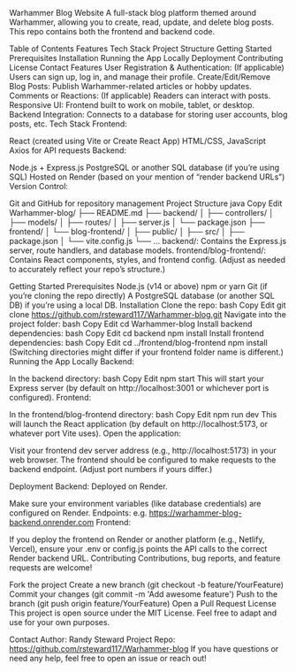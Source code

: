 Warhammer Blog Website
A full-stack blog platform themed around Warhammer, allowing you to create, read, update, and delete blog posts. This repo contains both the frontend and backend code.

Table of Contents
Features
Tech Stack
Project Structure
Getting Started
Prerequisites
Installation
Running the App Locally
Deployment
Contributing
License
Contact
Features
User Registration & Authentication: (If applicable) Users can sign up, log in, and manage their profile.
Create/Edit/Remove Blog Posts: Publish Warhammer-related articles or hobby updates.
Comments or Reactions: (If applicable) Readers can interact with posts.
Responsive UI: Frontend built to work on mobile, tablet, or desktop.
Backend Integration: Connects to a database for storing user accounts, blog posts, etc.
Tech Stack
Frontend:

React (created using Vite or Create React App)
HTML/CSS, JavaScript
Axios for API requests
Backend:

Node.js + Express.js
PostgreSQL or another SQL database (if you’re using SQL)
Hosted on Render (based on your mention of “render backend URLs”)
Version Control:

Git and GitHub for repository management
Project Structure
java
Copy
Edit
Warhammer-blog/
├── README.md
├── backend/
│   ├── controllers/
│   ├── models/
│   ├── routes/
│   ├── server.js
│   └── package.json
├── frontend/
│   └── blog-frontend/
│       ├── public/
│       ├── src/
│       ├── package.json
│       └── vite.config.js
└── ...
backend/: Contains the Express.js server, route handlers, and database models.
frontend/blog-frontend/: Contains React components, styles, and frontend config.
(Adjust as needed to accurately reflect your repo’s structure.)

Getting Started
Prerequisites
Node.js (v14 or above)
npm or yarn
Git (if you’re cloning the repo directly)
A PostgreSQL database (or another SQL DB) if you’re using a local DB.
Installation
Clone the repo:
bash
Copy
Edit
git clone https://github.com/rsteward117/Warhammer-blog.git
Navigate into the project folder:
bash
Copy
Edit
cd Warhammer-blog
Install backend dependencies:
bash
Copy
Edit
cd backend
npm install
Install frontend dependencies:
bash
Copy
Edit
cd ../frontend/blog-frontend
npm install
(Switching directories might differ if your frontend folder name is different.)
Running the App Locally
Backend:

In the backend directory:
bash
Copy
Edit
npm start
This will start your Express server (by default on http://localhost:3001 or whichever port is configured).
Frontend:

In the frontend/blog-frontend directory:
bash
Copy
Edit
npm run dev
This will launch the React application (by default on http://localhost:5173, or whatever port Vite uses).
Open the application:

Visit your frontend dev server address (e.g., http://localhost:5173) in your web browser.
The frontend should be configured to make requests to the backend endpoint.
(Adjust port numbers if yours differ.)

Deployment
Backend: Deployed on Render.

Make sure your environment variables (like database credentials) are configured on Render.
Endpoints: e.g. https://warhammer-blog-backend.onrender.com
Frontend:

If you deploy the frontend on Render or another platform (e.g., Netlify, Vercel), ensure your .env or config.js points the API calls to the correct Render backend URL.
Contributing
Contributions, bug reports, and feature requests are welcome!

Fork the project
Create a new branch (git checkout -b feature/YourFeature)
Commit your changes (git commit -m 'Add awesome feature')
Push to the branch (git push origin feature/YourFeature)
Open a Pull Request
License
This project is open source under the MIT License. Feel free to adapt and use for your own purposes.

Contact
Author: Randy Steward
Project Repo: https://github.com/rsteward117/Warhammer-blog
If you have questions or need any help, feel free to open an issue or reach out!

